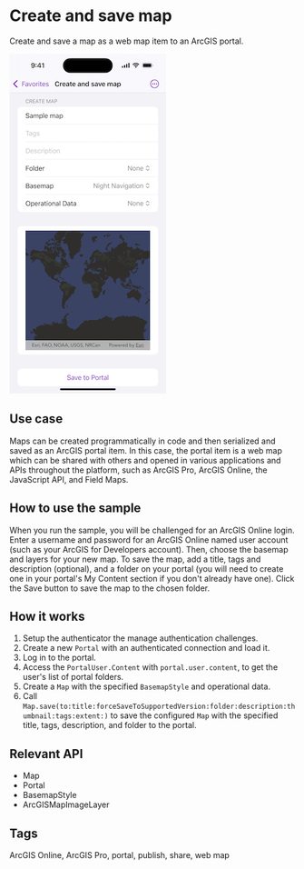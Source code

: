 # Create and save map

Create and save a map as a web map item to an ArcGIS portal.

![Image of create and save map](create-and-save-map.png)

## Use case

Maps can be created programmatically in code and then serialized and saved as an ArcGIS portal item. In this case, the portal item is a web map which can be shared with others and opened in various applications and APIs throughout the platform, such as ArcGIS Pro, ArcGIS Online, the JavaScript API, and Field Maps.

## How to use the sample

When you run the sample, you will be challenged for an ArcGIS Online login. Enter a username and password for an ArcGIS Online named user account (such as your ArcGIS for Developers account). Then, choose the basemap and layers for your new map. To save the map, add a title, tags and description (optional), and a folder on your portal (you will need to create one in your portal's My Content section if you don't already have one). Click the Save button to save the map to the chosen folder.

## How it works

1. Setup the authenticator the manage authentication challenges.
2. Create a new `Portal` with an authenticated connection and load it.
3. Log in to the portal.
4. Access the `PortalUser.Content` with `portal.user.content`, to get the user's list of portal folders.
5. Create a `Map` with the specified `BasemapStyle` and operational data.
6. Call `Map.save(to:title:forceSaveToSupportedVersion:folder:description:thumbnail:tags:extent:)` to save the configured `Map` with the specified title, tags, description, and folder to the portal.

## Relevant API

* Map
* Portal
* BasemapStyle
* ArcGISMapImageLayer

## Tags

ArcGIS Online, ArcGIS Pro, portal, publish, share, web map
